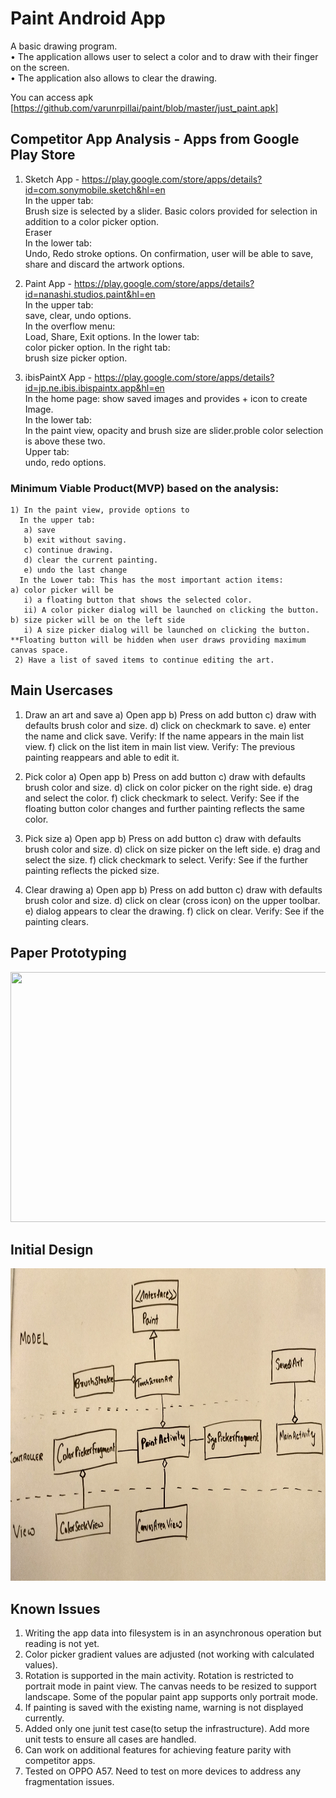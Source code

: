 # Paint Android App

A basic drawing program.  
• The application allows user to select a color and to draw with their finger on the screen.  
• The application also allows to clear the drawing.  

You can access apk [https://github.com/varunrpillai/paint/blob/master/just_paint.apk]

## Competitor App Analysis - Apps from Google Play Store  
1) <t>Sketch App </t>- https://play.google.com/store/apps/details?id=com.sonymobile.sketch&hl=en  
  In the upper tab:  
    Brush size is selected by a slider. 
    Basic colors provided for selection in addition to a color picker option.  
    Eraser  
  In the lower tab:  
	  Undo, Redo stroke options.
	  On confirmation, user will be able to save, share and discard the artwork options.  
	  
2) Paint App - https://play.google.com/store/apps/details?id=nanashi.studios.paint&hl=en  
   In the upper tab:   
    save, clear, undo options.  
   In the overflow menu:  
    Load, Share, Exit options.
   In the lower tab:   
    color picker option.
   In the right tab:   
    brush size picker option.
  
3) ibisPaintX App  - https://play.google.com/store/apps/details?id=jp.ne.ibis.ibispaintx.app&hl=en  
  In the home page: show saved images and provides + icon to create Image.  
  In the lower tab:   
    In the paint view, opacity and brush size are slider.proble
    color selection is above these two.  
  Upper tab:   
    undo, redo options. 
    
    
  ###  Minimum Viable Product(MVP) based on the analysis:
    1) In the paint view, provide options to 
      In the upper tab:
       a) save
       b) exit without saving.
       c) continue drawing.
       d) clear the current painting.
       e) undo the last change
      In the Lower tab: This has the most important action items:
	a) color picker will be 
	   i) a floating button that shows the selected color.
	   ii) A color picker dialog will be launched on clicking the button.
	b) size picker will be on the left side
	   i) A size picker dialog will be launched on clicking the button.
	**Floating button will be hidden when user draws providing maximum canvas space.
     2) Have a list of saved items to continue editing the art.

## Main Usercases
1) Draw an art and save
   a) Open app
   b) Press on add button
   c) draw with defaults brush color and size.
   d) click on checkmark to save.
   e) enter the name and click save.
   Verify: If the name appears in the main list view.
   f) click on the list item in main list view.
   Verify: The previous painting reappears and able to edit it.
    
 2) Pick color
   a) Open app
   b) Press on add button
   c) draw with defaults brush color and size.
   d) click on color picker on the right side.
   e) drag and select the color.
   f) click checkmark to select.
   Verify: See if the floating button color changes and further painting reflects the same color.
  
 3) Pick size 
   a) Open app
   b) Press on add button
   c) draw with defaults brush color and size.
   d) click on size picker on the left side.
   e) drag and select the size.
   f) click checkmark to select.
   Verify: See if the further painting reflects the picked size.
   
 4) Clear drawing
   a) Open app
   b) Press on add button
   c) draw with defaults brush color and size.
   d) click on clear (cross icon) on the upper toolbar.
   e) dialog appears to clear the drawing.
   f) click on clear.
   Verify: See if the painting clears.
   
## Paper Prototyping
<img src="./refimages/paperprototype.jpg" width="532" height="400"> 


## Initial Design
<img src="./refimages/initial_design.jpg" width="732" height="500"> 


## Known Issues
1) Writing the app data into filesystem is in an asynchronous operation but reading is not yet.
2) Color picker gradient values are adjusted (not working with calculated values).
3) Rotation is supported in the main activity. Rotation is restricted to portrait mode in paint view. 
   The canvas needs to be resized to support landscape. Some of the popular paint app supports only
   portrait mode.
3) If painting is saved with the existing name, warning is not displayed currently.
4) Added only one junit test case(to setup the infrastructure). Add more unit tests to ensure all cases are handled.
5) Can work on additional features for achieving feature parity with competitor apps.
6) Tested on OPPO A57. Need to test on more devices to address any fragmentation issues.


